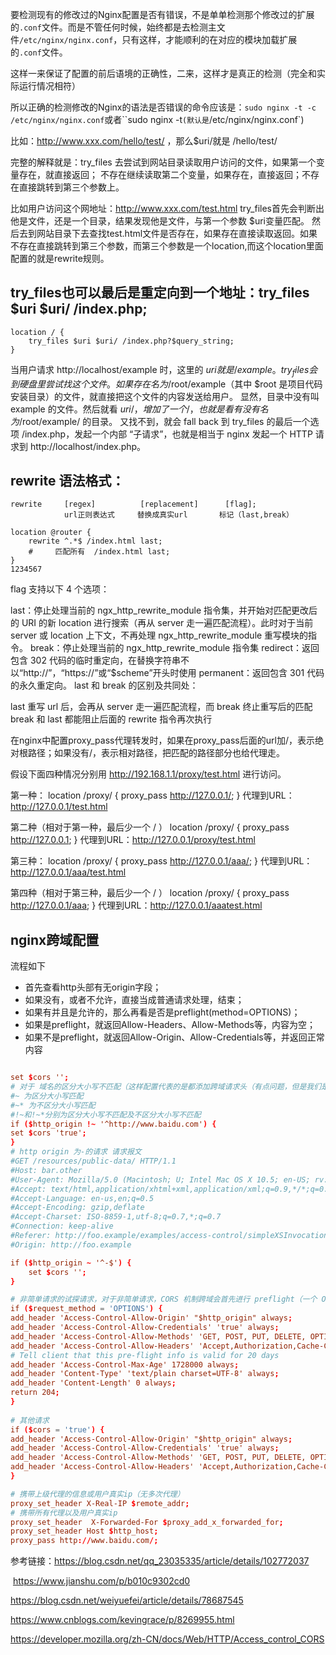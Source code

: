 要检测现有的修改过的Nginx配置是否有错误，不是单单检测那个修改过的扩展的`.conf`文件。而是不管任何时候，始终都是去检测主文件`/etc/nginx/nginx.conf`，只有这样，才能顺利的在对应的模块加载扩展的`.conf`文件。

这样一来保证了配置的前后语境的正确性，二来，这样才是真正的检测（完全和实际运行情况相符）

所以正确的检测修改的Nginx的语法是否错误的命令应该是：`sudo nginx -t -c /etc/nginx/nginx.conf`或者``sudo nginx -t`(默认是`/etc/nginx/nginx.conf`)



比如：http://www.xxx.com/hello/test/ ，那么$uri/就是 /hello/test/

完整的解释就是：try_files 去尝试到网站目录读取用户访问的文件，如果第一个变量存在，就直接返回；
不存在继续读取第二个变量，如果存在，直接返回；不存在直接跳转到第三个参数上。

比如用户访问这个网地址：http://www.xxx.com/test.html
try_files首先会判断出他是文件，还是一个目录，结果发现他是文件，与第一个参数 $uri变量匹配。
然后去到网站目录下去查找test.html文件是否存在，如果存在直接读取返回。如果不存在直接跳转到第三个参数，而第三个参数是一个location,而这个location里面配置的就是rewrite规则。

## try_files也可以最后是重定向到一个地址：try_files $uri $uri/ /index.php;

```
location / {
    try_files $uri $uri/ /index.php?$query_string;
}
```

当用户请求 http://localhost/example 时，这里的 $uri 就是 /example。
try_files 会到硬盘里尝试找这个文件。如果存在名为 /$root/example（其中 $root 是项目代码安装目录）的文件，就直接把这个文件的内容发送给用户。
显然，目录中没有叫 example 的文件。然后就看 $uri/，增加了一个 /，也就是看有没有名为 /$root/example/ 的目录。
又找不到，就会 fall back 到 try_files 的最后一个选项 /index.php，发起一个内部 “子请求”，也就是相当于 nginx 发起一个 HTTP 请求到 http://localhost/index.php。

## rewrite 语法格式：

```
rewrite     [regex]          [replacement]      [flag];
            url正则表达式     替换成真实url       标记（last,break）
            
location @router {
    rewrite ^.*$ /index.html last;
    #     匹配所有	/index.html last;
}
1234567
```

flag 支持以下 4 个选项：

last：停止处理当前的 ngx_http_rewrite_module 指令集，并开始对匹配更改后的 URI 的新 location 进行搜索（再从 server 走一遍匹配流程）。此时对于当前 server 或 location 上下文，不再处理 ngx_http_rewrite_module 重写模块的指令。
break：停止处理当前的 ngx_http_rewrite_module 指令集
redirect：返回包含 302 代码的临时重定向，在替换字符串不以“http://”，“https://”或“$scheme”开头时使用
permanent：返回包含 301 代码的永久重定向。
last 和 break 的区别及共同处：

last 重写 url 后，会再从 server 走一遍匹配流程，而 break 终止重写后的匹配
break 和 last 都能阻止后面的 rewrite 指令再次执行



在nginx中配置proxy_pass代理转发时，如果在proxy_pass后面的url加/，表示绝对根路径；如果没有/，表示相对路径，把匹配的路径部分也给代理走。

假设下面四种情况分别用 http://192.168.1.1/proxy/test.html 进行访问。

第一种：
 location /proxy/ {
 proxy_pass http://127.0.0.1/;
 }
 代理到URL：http://127.0.0.1/test.html

第二种（相对于第一种，最后少一个 / ）
 location /proxy/ {
 proxy_pass http://127.0.0.1;
 }
 代理到URL：http://127.0.0.1/proxy/test.html

第三种：
 location /proxy/ {
 proxy_pass http://127.0.0.1/aaa/;
 }
 代理到URL：http://127.0.0.1/aaa/test.html

第四种（相对于第三种，最后少一个 / ）
 location /proxy/ {
 proxy_pass http://127.0.0.1/aaa;
 }
 代理到URL：http://127.0.0.1/aaatest.html

## nginx跨域配置

流程如下

- 首先查看http头部有无origin字段；
- 如果没有，或者不允许，直接当成普通请求处理，结束；
- 如果有并且是允许的，那么再看是否是preflight(method=OPTIONS)；
- 如果是preflight，就返回Allow-Headers、Allow-Methods等，内容为空；
- 如果不是preflight，就返回Allow-Origin、Allow-Credentials等，并返回正常内容



```conf

set $cors '';
# 对于 域名的区分大小写不匹配（这样配置代表的是都添加跨域请求头（有点问题，但是我们是内网项目就无所谓了））
#~ 为区分大小写匹配
#~* 为不区分大小写匹配
#!~和!~*分别为区分大小写不匹配及不区分大小写不匹配
if ($http_origin !~ '^http://www.baidu.com') {
set $cors 'true';
}
# http origin 为-的请求 请求报文
#GET /resources/public-data/ HTTP/1.1
#Host: bar.other
#User-Agent: Mozilla/5.0 (Macintosh; U; Intel Mac OS X 10.5; en-US; rv:1.9.1b3pre) #Gecko/20081130 Minefield/3.1b3pre
#Accept: text/html,application/xhtml+xml,application/xml;q=0.9,*/*;q=0.8
#Accept-Language: en-us,en;q=0.5
#Accept-Encoding: gzip,deflate
#Accept-Charset: ISO-8859-1,utf-8;q=0.7,*;q=0.7
#Connection: keep-alive
#Referer: http://foo.example/examples/access-control/simpleXSInvocation.html
#Origin: http://foo.example

if ($http_origin ~ '^-$') {
	set $cors '';
}

# 非简单请求的试探请求，对于非简单请求，CORS 机制跨域会首先进行 preflight（一个 OPTIONS 请求）
if ($request_method = 'OPTIONS') {
add_header 'Access-Control-Allow-Origin' "$http_origin" always;
add_header 'Access-Control-Allow-Credentials' 'true' always;
add_header 'Access-Control-Allow-Methods' 'GET, POST, PUT, DELETE, OPTIONS, PATCH' always;
add_header 'Access-Control-Allow-Headers' 'Accept,Authorization,Cache-Control,Content-Type,DNT,If-Modified-Since,Keep-Alive,Origin,User-Agent,X-Requested-With, Authorization' always;
# Tell client that this pre-flight info is valid for 20 days
add_header 'Access-Control-Max-Age' 1728000 always;
add_header 'Content-Type' 'text/plain charset=UTF-8' always;
add_header 'Content-Length' 0 always;
return 204;
}
               
# 其他请求
if ($cors = 'true') {
add_header 'Access-Control-Allow-Origin' "$http_origin" always;
add_header 'Access-Control-Allow-Credentials' 'true' always;
add_header 'Access-Control-Allow-Methods' 'GET, POST, PUT, DELETE, OPTIONS, PATCH' always;
add_header 'Access-Control-Allow-Headers' 'Accept,Authorization,Cache-Control,Content-Type,DNT,If-Modified-Since,Keep-Alive,Origin,User-Agent,X-Requested-With, Authorization' always;
}

# 携带上级代理的信息或用户真实ip（无多次代理）
proxy_set_header X-Real-IP $remote_addr;
# 携带所有代理以及用户真实ip
proxy_set_header  X-Forwarded-For $proxy_add_x_forwarded_for;
proxy_set_header Host $http_host;
proxy_pass http://www.baidu.com/;

```



参考链接：https://blog.csdn.net/qq_23035335/article/details/102772037

​					https://www.jianshu.com/p/b010c9302cd0

https://blog.csdn.net/weiyuefei/article/details/78687545

https://www.cnblogs.com/kevingrace/p/8269955.html

https://developer.mozilla.org/zh-CN/docs/Web/HTTP/Access_control_CORS